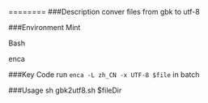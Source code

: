 ========
###Description
conver files from gbk to utf-8

###Environment
Mint

Bash

enca

###Key Code
run `enca -L zh_CN -x UTF-8 $file` in batch

###Usage
sh gbk2utf8.sh $fileDir
